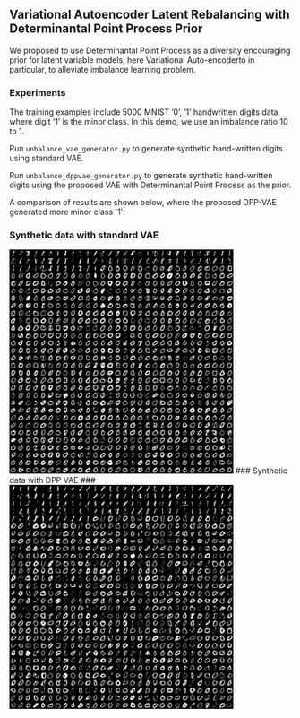 ## Variational Autoencoder Latent Rebalancing with Determinantal Point Process Prior

We proposed to use Determinantal Point Process as a diversity encouraging prior for latent variable models, here Variational Auto-encoderto in particular, to alleviate imbalance learning problem.

### Experiments ###

The training examples include 5000 MNIST ’0’, ’1’ handwritten digits data, where digit ‘1’ is the minor class. In this demo, we use an imbalance ratio 10 to 1.

Run `unbalance_vae_generator.py` to generate synthetic hand-written digits using standard VAE.

Run `unbalance_dppvae_generator.py` to generate synthetic hand-written digits using the proposed VAE with Determinantal Point Process as the prior.

A comparison of results are shown below, where the proposed DPP-VAE generated more minor class '1':

### Synthetic data with standard VAE ###
<img src="https://github.com/tianc01/dpp-vae/blob/master/results/random01_epoch500_10to1/ordered_all_images.jpg" width="400" />
### Synthetic data with DPP VAE ###
<img src="https://github.com/tianc01/dpp-vae/blob/master/results/random01_dpp_epoch500_10to1/ordered_all_images.jpg" width="400" />
